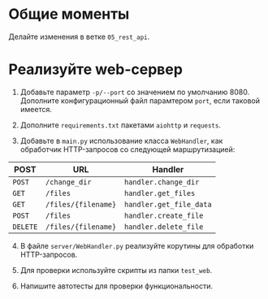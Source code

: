 
# Общие моменты

Делайте изменения в ветке `05_rest_api`.

# Реализуйте web-сервер

1. Добавьте параметр `-p/--port` со значением по умолчанию 8080.
Дополните конфигурационный файл парамтером `port`, если таковой имеется.

2. Дополните `requirements.txt` пакетами `aiohttp` и `requests`.

3. Добавьте в `main.py` использование класса `WebHandler`, как обработчик HTTP-запросов со следующей маршрутизацией:

| POST     | URL                 | Handler                 |
| -------- | ------------------- | ----------------------- |
| `POST`   | `/change_dir`       | `handler.change_dir`    |
| `GET`    | `/files`            | `handler.get_files`     |
| `GET`    | `/files/{filename}` | `handler.get_file_data` |
| `POST`   | `/files`            | `handler.create_file`   |
| `DELETE` | `/files/{filename}` | `handler.delete_file`   |

4. В файле `server/WebHandler.py` реализуйте корутины для обработки HTTP-запросов.

5. Для проверки используйте скрипты из папки `test_web`.

6. Напишите автотесты для проверки функциональности.
